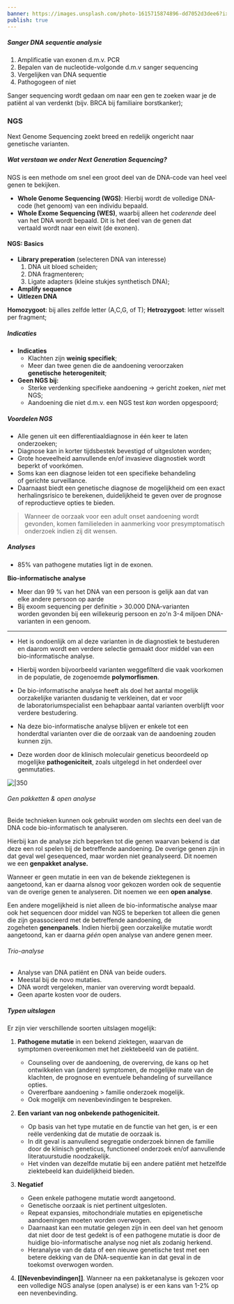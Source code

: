 ```yaml
---
banner: https://images.unsplash.com/photo-1615715874896-dd7052d3dee6?ixlib=rb-4.0.3&ixid=M3wxMjA3fDB8MHxwaG90by1wYWdlfHx8fGVufDB8fHx8fA%3D%3D&auto=format&fit=crop&w=2370&q=80
publish: true
---
```

##### Sanger DNA sequentie analysie
1. Amplificatie van exonen d.m.v. PCR
2. Bepalen van de nucleotide-volgonde d.m.v sanger sequencing
3. Vergelijken van DNA sequentie
4. Pathogogeen of niet

Sanger sequencing wordt gedaan om naar een gen te zoeken waar je de patiënt al van verdenkt (bijv. BRCA bij familiaire borstkanker);

### NGS
Next Genome Sequencing zoekt breed en redelijk ongericht naar genetische varianten. 

##### Wat verstaan we onder Next Generation Sequencing?
NGS is een methode om snel een groot deel van de DNA-code van heel veel genen te bekijken.

- **Whole Genome Sequencing (WGS)**: Hierbij wordt de volledige DNA-code (het genoom) van een individu bepaald.
- **Whole Exome Sequencing (WES)**, waarbij alleen het _coderende_ deel van het DNA wordt bepaald. Dit is het deel van de genen dat vertaald wordt naar een eiwit (de exonen). 


#### NGS: Basics
- **Library preperation** (selecteren DNA van interesse)
	1. DNA uit bloed scheiden;
	2. DNA fragmenteren;
	3. Ligate adapters (kleine stukjes synthetisch DNA);
- **Amplify sequence**
- **Uitlezen DNA**

**Homozygoot**: bij alles zelfde letter (A,C,G, of T);
**Hetrozygoot**: letter wisselt per fragment;

##### Indicaties
- **Indicaties**
	- Klachten zijn **weinig specifiek**;
	- Meer dan twee genen die de aandoening veroorzaken **genetische** **heterogeniteit**;
- **Geen NGS bij:**
	- Sterke verdenking specifieke aandoening → gericht zoeken, *niet* met NGS;
	- Aandoening die niet d.m.v. een NGS test _kan_ worden opgespoord;

##### Voordelen NGS
- Alle genen uit een differentiaaldiagnose in één keer te laten onderzoeken;
- Diagnose kan in korter tijdsbestek bevestigd of uitgesloten worden;
- Grote hoeveelheid aanvullende en/of invasieve diagnostiek wordt beperkt of voorkómen.
- Soms kan een diagnose leiden tot een specifieke behandeling of gerichte surveillance. 
- Daarnaast biedt een genetische diagnose de mogelijkheid om een exact herhalingsrisico te berekenen, duidelijkheid te geven over de prognose of reproductieve opties te bieden.

> Wanneer de oorzaak voor een adult onset aandoening wordt gevonden, komen familieleden in aanmerking voor presymptomatisch onderzoek indien zij dit wensen.

##### Analyses
- 85% van pathogene mutaties ligt in de exonen. 

**Bio-informatische analyse**
- Meer dan 99 % van het DNA van een persoon is gelijk aan dat van elke andere persoon op aarde
- Bij exoom sequencing per definitie > 30.000 DNA-varianten worden gevonden bij een willekeurig persoon en zo'n 3-4 miljoen DNA-varianten in een genoom.

---
- Het is ondoenlijk om al deze varianten in de diagnostiek te bestuderen en daarom wordt een verdere selectie gemaakt door middel van een bio-informatische analyse. 
- Hierbij worden bijvoorbeeld varianten weggefilterd die vaak voorkomen in de populatie, de zogenoemde **polymorfismen**. 
- De bio-informatische analyse heeft als doel het aantal mogelijk oorzakelijke varianten dusdanig te verkleinen, dat er voor de laboratoriumspecialist een behapbaar aantal varianten overblijft voor verdere bestudering.

- Na deze bio-informatische analyse blijven er enkele tot een honderdtal varianten over die de oorzaak van de aandoening zouden kunnen zijn. 
- Deze worden door de klinisch moleculair geneticus beoordeeld op mogelijke **pathogeniciteit**, zoals uitgelegd in het onderdeel over genmutaties.

![|350](https://i.imgur.com/tXT36Wv.png)

###### Gen pakketten & open analyse
Beide technieken kunnen ook gebruikt worden om slechts een deel van de DNA code bio-informatisch te analyseren.

Hierbij kan de analyse zich beperken tot die genen waarvan bekend is dat deze een rol spelen bij de betreffende aandoening. De overige genen zijn in dat geval wel gesequenced, maar worden niet geanalyseerd. Dit noemen we een **genpakket analyse.** 

Wanneer er geen mutatie in een van de bekende ziektegenen is aangetoond, kan er daarna alsnog voor gekozen worden ook de sequentie van de overige genen te analyseren. Dit noemen we een **open analyse**.

Een andere mogelijkheid is niet alleen de bio-informatische analyse maar ook het sequencen door middel van NGS te beperken tot alleen die genen die zijn geassocieerd met de betreffende aandoening, de zogeheten **genenpanels**. Indien hierbij geen oorzakelijke mutatie wordt aangetoond, kan er daarna _géén_ open analyse van andere genen meer.

###### Trio-analyse
- Analyse van DNA patiënt en DNA van beide ouders. 
- Meestal bij de novo mutaties.
- DNA wordt vergeleken, manier van overerving wordt bepaald. 
- Geen aparte kosten voor de ouders. 

##### Typen uitslagen
Er zijn vier verschillende soorten uitslagen mogelijk:

1. **Pathogene mutatie** in een bekend ziektegen, waarvan de symptomen overeenkomen met het ziektebeeld van de patiënt. 
	- Counseling over de aandoening, de overerving, de kans op het ontwikkelen van (andere) symptomen, de mogelijke mate van de klachten, de prognose en eventuele behandeling of surveillance opties. 
	- Overerfbare aandoening > familie onderzoek mogelijk. 
	- Ook mogelijk om nevenbevindingen te bespreken.
2. **Een variant van nog onbekende pathogeniciteit.** 
	- Op basis van het type mutatie en de functie van het gen, is er een reële verdenking dat de mutatie de oorzaak is. 
	- In dit geval is aanvullend segregatie onderzoek binnen de familie door de klinisch geneticus, functioneel onderzoek en/of aanvullende literatuurstudie noodzakelijk.
	- Het vinden van dezelfde mutatie bij een andere patiënt met hetzelfde ziektebeeld kan duidelijkheid bieden. 
3. **Negatief** 
	- Geen enkele pathogene mutatie wordt aangetoond. 
	- Genetische oorzaak is niet pertinent uitgesloten. 
	- Repeat expansies, mitochondriale mutaties en epigenetische aandoeningen moeten worden overwogen. 
	- Daarnaast kan een mutatie gelegen zijn in een deel van het genoom dat niet door de test gedekt is of een pathogene mutatie is door de huidige bio-informatische analyse nog niet als zodanig herkend. 
	- Heranalyse van de data of een nieuwe genetische test met een betere dekking van de DNA-sequentie kan in dat geval in de toekomst overwogen worden. 

4. **[[Nevenbevindingen]]**. Wanneer na een pakketanalyse is gekozen voor een volledige NGS analyse (open analyse) is er een kans van 1-2% op een nevenbevinding. 



